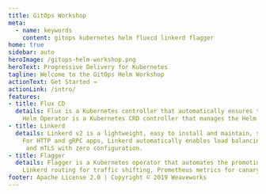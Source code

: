 ```yaml
---
title: GitOps Workshop
meta:
  - name: keywords
    content: gitops kubernetes helm fluxcd linkerd flagger
home: true
sidebar: auto
heroImage: /gitops-helm-workshop.png
heroText: Progressive Delivery for Kubernetes
tagline: Welcome to the GitOps Helm Workshop
actionText: Get Started →
actionLink: /intro/
features:
- title: Flux CD
  details: Flux is a Kubernetes controller that automatically ensures that the state of a cluster matches the config in git.
    Helm Operator is a Kubernetes CRD controller that manages the Helm release lifecycle.
- title: Linkerd
  details: Linkerd v2 is a lightweight, easy to install and maintain, service mesh for Kubernetes.
    For HTTP and gRPC apps, Linkerd automatically enables load balancing, tracing, Prometheus metrics
     and mTLS with zero configuration.
- title: Flagger
  details: Flagger is a Kubernetes operator that automates the promotion of canary deployments using 
    Linkerd routing for traffic shifting, Prometheus metrics for canary analysis and Helm for testing.
footer: Apache License 2.0 | Copyright © 2019 Weaveworks
---
```

